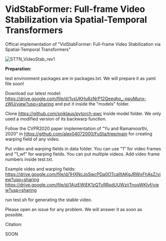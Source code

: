 # VidStabFormer: Full-frame Video Stabilization via Spatial-Temporal Transformers

Offical implementation of "VidStabFormer: Full-frame Video Stabilization via Spatial-Temporal Transformers"

![STTN_VideoStab_rev1](https://github.com/leventkaracan/VidStabFormer/assets/2334419/3b73c9d4-6494-476e-a984-29c001272215)


<b>Preparation: </b>

test environment packages are in packages.txt. We will prepare it as yaml file soon!

Download our latest model: https://drive.google.com/file/d/1vsUKHu6zNrP12Qeeqho_-ppuMunx-zWU/view?usp=sharing and put it inside the "models" folder. 

Clone https://github.com/sniklaus/pytorch-pwc inside model folder. We only used a modified version of its backwarp function. 

Follow the CVPR2020 paper implementation of "Yu and Ramamoorthi, 2020" in https://github.com/alex04072000/FuSta/tree/main for creating warping field of any video. 

Put video and warping fields in data folder. You can use "1" for video frames and "1_wf" for warping fields. You can put multiple videos. Add video frame numbers inside test.txt. 

Example video and warping fields: https://drive.google.com/file/d/1HXNcJoSwcPDa0OTcaIltAKgJRWxFhAsZ/view?usp=sharing https://drive.google.com/file/d/1AizEWjEK1zQTvRRsdUUWzijTnooWKlvf/view?usp=sharing

run test.sh for generating the stable video. 

Please open an issue for any problem. We will answer it as soon as possible. 

Citation: 

SOON
